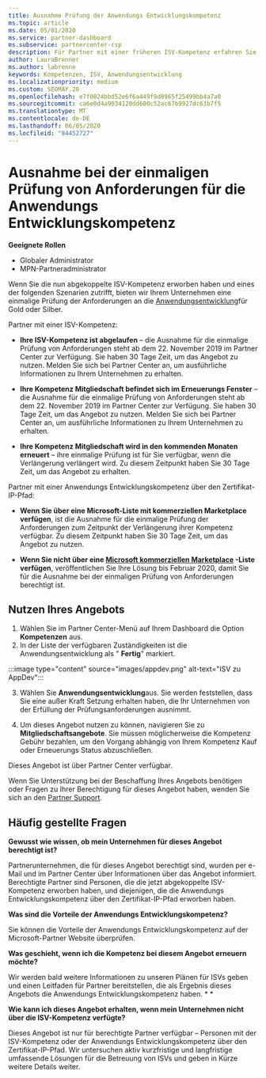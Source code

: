 ```yaml
---
title: Ausnahme Prüfung der Anwendungs Entwicklungskompetenz
ms.topic: article
ms.date: 05/01/2020
ms.service: partner-dashboard
ms.subservice: partnercenter-csp
description: Für Partner mit einer früheren ISV-Kompetenz erfahren Sie, wie Sie eine einmalige Prüfung der Anforderungen an die Anwendungsentwicklung erhalten.
author: LauraBrenner
ms.author: labrenne
keywords: Kompetenzen, ISV, Anwendungsentwicklung
ms.localizationpriority: medium
ms.custom: SEOMAY.20
ms.openlocfilehash: e7f0024bbd52e6f6a449f9d8965f25499bb4a7a0
ms.sourcegitcommit: ca6e0d4a9034120dd600c52ac67b9927dc63b7f5
ms.translationtype: MT
ms.contentlocale: de-DE
ms.lasthandoff: 06/05/2020
ms.locfileid: "84452727"
---
```

# <a name="one-time-exam-requirements-exemption-for-the-application-development-competency"></a>Ausnahme bei der einmaligen Prüfung von Anforderungen für die Anwendungs Entwicklungskompetenz

**Geeignete Rollen**

- Globaler Administrator
- MPN-Partneradministrator

Wenn Sie die nun abgekoppelte ISV-Kompetenz erworben haben und eines der folgenden Szenarien zutrifft, bieten wir Ihrem Unternehmen eine einmalige Prüfung der Anforderungen an die [Anwendungsentwicklung](https://partner.microsoft.com/membership/application-development-competency)für Gold oder Silber. 

Partner mit einer ISV-Kompetenz:

- **Ihre ISV-Kompetenz ist abgelaufen** – die Ausnahme für die einmalige Prüfung von Anforderungen steht ab dem 22. November 2019 im Partner Center zur Verfügung. Sie haben 30 Tage Zeit, um das Angebot zu nutzen. Melden Sie sich bei Partner Center an, um ausführliche Informationen zu Ihrem Unternehmen zu erhalten.

- **Ihre Kompetenz Mitgliedschaft befindet sich im Erneuerungs Fenster** – die Ausnahme für die einmalige Prüfung von Anforderungen steht ab dem 22. November 2019 im Partner Center zur Verfügung. Sie haben 30 Tage Zeit, um das Angebot zu nutzen. Melden Sie sich bei Partner Center an, um ausführliche Informationen zu Ihrem Unternehmen zu erhalten.

- **Ihre Kompetenz Mitgliedschaft wird in den kommenden Monaten erneuert** – ihre einmalige Prüfung ist für Sie verfügbar, wenn die Verlängerung verlängert wird. Zu diesem Zeitpunkt haben Sie 30 Tage Zeit, um das Angebot zu erhalten.

Partner mit einer Anwendungs Entwicklungskompetenz über den Zertifikat-IP-Pfad:

- **Wenn Sie über eine Microsoft-Liste mit kommerziellen Marketplace verfügen**, ist die Ausnahme für die einmalige Prüfung der Anforderungen zum Zeitpunkt der Verlängerung ihrer Kompetenz verfügbar. Zu diesem Zeitpunkt haben Sie 30 Tage Zeit, um das Angebot zu nutzen.

- **Wenn Sie nicht über eine [Microsoft kommerziellen Marketplace](https://azure.microsoft.com/overview/commercial-marketplace/) -Liste verfügen**, veröffentlichen Sie Ihre Lösung bis Februar 2020, damit Sie für die Ausnahme bei der einmaligen Prüfung von Anforderungen berechtigt ist.

## <a name="how-to-take-advantage-of-your-offer"></a>Nutzen Ihres Angebots

1. Wählen Sie im Partner Center-Menü auf Ihrem Dashboard die Option **Kompetenzen** aus.
2. In der Liste der verfügbaren Zuständigkeiten ist die Anwendungsentwicklung als " **Fertig**" markiert.

:::image type="content" source="images/appdev.png" alt-text="ISV zu AppDev":::

3. Wählen Sie **Anwendungsentwicklung**aus. Sie werden feststellen, dass Sie eine außer Kraft Setzung erhalten haben, die Ihr Unternehmen von der Erfüllung der Prüfungsanforderungen ausnimmt. 

4. Um dieses Angebot nutzen zu können, navigieren Sie zu **Mitgliedschaftsangebote**. Sie müssen möglicherweise die Kompetenz Gebühr bezahlen, um den Vorgang abhängig von Ihrem Kompetenz Kauf oder Erneuerungs Status abzuschließen. 

Dieses Angebot ist über Partner Center verfügbar.

Wenn Sie Unterstützung bei der Beschaffung Ihres Angebots benötigen oder Fragen zu Ihrer Berechtigung für dieses Angebot haben, wenden Sie sich an den [Partner Support](https://partner.microsoft.com/Support). 

## <a name="frequently-asked-questions"></a>Häufig gestellte Fragen

**Gewusst wie wissen, ob mein Unternehmen für dieses Angebot berechtigt ist?**

Partnerunternehmen, die für dieses Angebot berechtigt sind, wurden per e-Mail und im Partner Center über Informationen über das Angebot informiert. Berechtigte Partner sind Personen, die die jetzt abgekoppelte ISV-Kompetenz erworben haben, und diejenigen, die die Anwendungs Entwicklungskompetenz über den Zertifikat-IP-Pfad erworben haben. 

**Was sind die Vorteile der Anwendungs Entwicklungskompetenz?**

Sie können die Vorteile der Anwendungs Entwicklungskompetenz auf der Microsoft-Partner Website überprüfen. 

**Was geschieht, wenn ich die Kompetenz bei diesem Angebot erneuern möchte?** 

Wir werden bald weitere Informationen zu unseren Plänen für ISVs geben und einen Leitfaden für Partner bereitstellen, die als Ergebnis dieses Angebots die Anwendungs Entwicklungskompetenz haben. * *  

**Wie kann ich dieses Angebot erhalten, wenn mein Unternehmen nicht über die ISV-Kompetenz verfügte?**

Dieses Angebot ist nur für berechtigte Partner verfügbar – Personen mit der ISV-Kompetenz oder der Anwendungs Entwicklungskompetenz über den Zertifikat-IP-Pfad. Wir untersuchen aktiv kurzfristige und langfristige umfassende Lösungen für die Betreuung von ISVs und geben in Kürze weitere Details weiter. 



